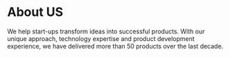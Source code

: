 # About US

We help start-ups transform ideas into successful products. With our unique approach, technology expertise and product development experience, we have delivered more than 50 products over the last decade.
